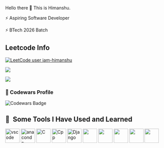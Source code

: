 Hello there 👋
This is Himanshu.

⚡ Aspiring Software Developer

⚡ BTech 2026 Batch





<h2>Leetcode Info</h2>




[![LeetCode user iam-himanshu](https://img.shields.io/badge/dynamic/json?style=for-the-badge&labelColor=black&color=%23ffa116&label=Solved&query=solvedOverTotal&url=https%3A%2F%2Fleetcode-badge.vercel.app%2Fapi%2Fusers%2Fgarimatiwari1803&logo=leetcode&logoColor=yellow)](https://leetcode.com/iam-himanshu/)

![](https://leetcard.jacoblin.cool/iam-himanshu?ext=heatmap)



<p align="left"> <img src="https://github-readme-stats.vercel.app/api?username=Himanshuu-02&theme=tokyonight&show_icons=true&hide_border=true&count_private=true&include_all_commits=true" /> </p>


### 🥋 Codewars Profile

![Codewars Badge](https://www.codewars.com/users/Himanshuu-02/badges/large)


<h2> 🚀 &nbsp;Some Tools I Have Used and Learned</h2>
<p align="left">
<img src="https://cdn.jsdelivr.net/gh/devicons/devicon/icons/vscode/vscode-original.svg" alt="vscode" width="45" height="45"/>
<img src="https://cdn.jsdelivr.net/gh/devicons/devicon@latest/icons/anaconda/anaconda-original.svg" alt="anaconda" width="45" height="45"/>
<img src="https://cdn.jsdelivr.net/gh/devicons/devicon@latest/icons/c/c-original.svg" alt="C" width="45" height="45" />
<img src="https://cdn.jsdelivr.net/gh/devicons/devicon@latest/icons/cplusplus/cplusplus-original.svg" alt="Cpp" width="45" height="45" />
<img src="https://cdn.jsdelivr.net/gh/devicons/devicon@latest/icons/django/django-plain.svg" alt="Django" width="45" height="45"/>
<img src="https://cdn.jsdelivr.net/gh/devicons/devicon@latest/icons/flask/flask-original.svg" width="45" height="45"/>
   <img src="https://cdn.jsdelivr.net/gh/devicons/devicon@latest/icons/html5/html5-original.svg" width="45" height="45"/>
<img src="https://cdn.jsdelivr.net/gh/devicons/devicon@latest/icons/css3/css3-original.svg" width="45" height="45"/>
  <img src="https://cdn.jsdelivr.net/gh/devicons/devicon@latest/icons/scikitlearn/scikitlearn-original.svg" width="45" height="45"/>
  <img src="https://cdn.jsdelivr.net/gh/devicons/devicon@latest/icons/tensorflow/tensorflow-original.svg"width="45" height="45" />
          
  
